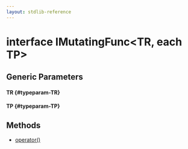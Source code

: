 ```yaml
---
layout: stdlib-reference
---
```


# interface IMutatingFunc\<TR, each TP\>

## Generic Parameters

#### TR {#typeparam-TR}
#### TP {#typeparam-TP}

## Methods

* [operator\(\)](/stdlib-reference/interfaces/imutatingfunc-019/operatorx28x29)

